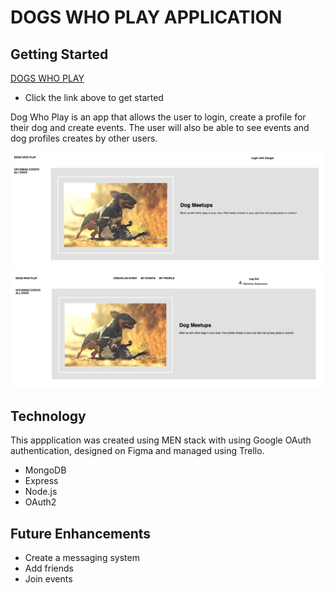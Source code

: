 # DOGS WHO PLAY APPLICATION

## Getting Started
[DOGS WHO PLAY](https://pages.git.generalassemb.ly/msalamanca/Snake-Game/)
- Click the link above to get started

Dog Who Play is an app that allows the user to login, create a profile for their dog and create events. The user will also be able to see events and dog profiles creates by other users.

![](/public/images/login.png)
![](/public/images/logout.png)

## Technology
This appplication was created using MEN stack with using Google OAuth authentication, designed on Figma and managed using Trello. 

- MongoDB
- Express
- Node.js
- OAuth2

## Future Enhancements
- Create a messaging system
- Add friends 
- Join events

